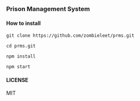 ### Prison Management System


#### How to install

`git clone https://github.com/zombieleet/prms.git`

`cd prms.git`

`npm install`

`npm start`


#### LICENSE

MIT
